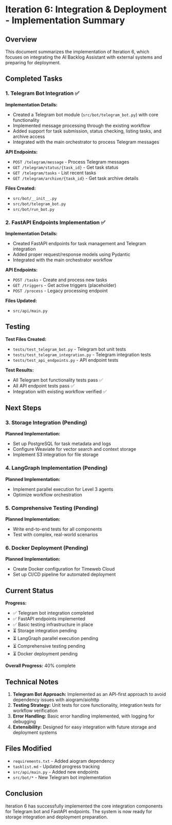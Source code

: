

# Iteration 6: Integration & Deployment - Implementation Summary

## Overview

This document summarizes the implementation of Iteration 6, which focuses on integrating the AI Backlog Assistant with external systems and preparing for deployment.

## Completed Tasks

### 1. Telegram Bot Integration ✅

**Implementation Details:**
- Created a Telegram bot module (`src/bot/telegram_bot.py`) with core functionality
- Implemented message processing through the existing workflow
- Added support for task submission, status checking, listing tasks, and archive access
- Integrated with the main orchestrator to process Telegram messages

**API Endpoints:**
- `POST /telegram/message` - Process Telegram messages
- `GET /telegram/status/{task_id}` - Get task status
- `GET /telegram/tasks` - List recent tasks
- `GET /telegram/archive/{task_id}` - Get task archive details

**Files Created:**
- `src/bot/__init__.py`
- `src/bot/telegram_bot.py`
- `src/bot/run_bot.py`

### 2. FastAPI Endpoints Implementation ✅

**Implementation Details:**
- Created FastAPI endpoints for task management and Telegram integration
- Added proper request/response models using Pydantic
- Integrated with the main orchestrator workflow

**API Endpoints:**
- `POST /tasks` - Create and process new tasks
- `GET /triggers` - Get active triggers (placeholder)
- `POST /process` - Legacy processing endpoint

**Files Updated:**
- `src/api/main.py`

## Testing

**Test Files Created:**
- `tests/test_telegram_bot.py` - Telegram bot unit tests
- `tests/test_telegram_integration.py` - Telegram integration tests
- `tests/test_api_endpoints.py` - API endpoint tests

**Test Results:**
- All Telegram bot functionality tests pass ✅
- All API endpoint tests pass ✅
- Integration with existing workflow verified ✅

## Next Steps

### 3. Storage Integration (Pending)

**Planned Implementation:**
- Set up PostgreSQL for task metadata and logs
- Configure Weaviate for vector search and context storage
- Implement S3 integration for file storage

### 4. LangGraph Implementation (Pending)

**Planned Implementation:**
- Implement parallel execution for Level 3 agents
- Optimize workflow orchestration

### 5. Comprehensive Testing (Pending)

**Planned Implementation:**
- Write end-to-end tests for all components
- Test with complex, real-world scenarios

### 6. Docker Deployment (Pending)

**Planned Implementation:**
- Create Docker configuration for Timeweb Cloud
- Set up CI/CD pipeline for automated deployment

## Current Status

**Progress:**
- ✅ Telegram bot integration completed
- ✅ FastAPI endpoints implemented
- ✅ Basic testing infrastructure in place
- ⏳ Storage integration pending
- ⏳ LangGraph parallel execution pending
- ⏳ Comprehensive testing pending
- ⏳ Docker deployment pending

**Overall Progress:** 40% complete

## Technical Notes

1. **Telegram Bot Approach:** Implemented as an API-first approach to avoid dependency issues with aiogram/aiohttp
2. **Testing Strategy:** Unit tests for core functionality, integration tests for workflow verification
3. **Error Handling:** Basic error handling implemented, with logging for debugging
4. **Extensibility:** Designed for easy integration with future storage and deployment systems

## Files Modified

- `requirements.txt` - Added aiogram dependency
- `tasklist.md` - Updated progress tracking
- `src/api/main.py` - Added new endpoints
- `src/bot/*` - New Telegram bot implementation

## Conclusion

Iteration 6 has successfully implemented the core integration components for Telegram bot and FastAPI endpoints. The system is now ready for storage integration and deployment preparation.

